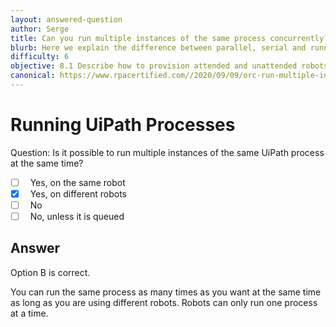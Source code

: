 ```yaml
---
layout: answered-question
author: Serge
title: Can you run multiple instances of the same process concurrently?
blurb: Here we explain the difference between parallel, serial and running multiple UiPath processes at once.
difficulty: 6
objective: 8.1 Describe how to provision attended and unattended robots to UiPath Orchestrator
canonical: https://www.rpacertified.com//2020/09/09/orc-run-multiple-instances-of-same-process.html
---
```


<h1>Running UiPath Processes</h1>

Question:  Is it possible to run multiple instances of the same UiPath process at the same time?

 - [ ] &nbsp;  Yes, on the same robot
 - [X] &nbsp;  Yes, on different robots
 - [ ] &nbsp;  No
 - [ ] &nbsp;  No, unless it is queued

## Answer

Option B is correct.

You can run the same process as many times as you want at the same time as long as you are using different robots. Robots can only run one process at a time.

